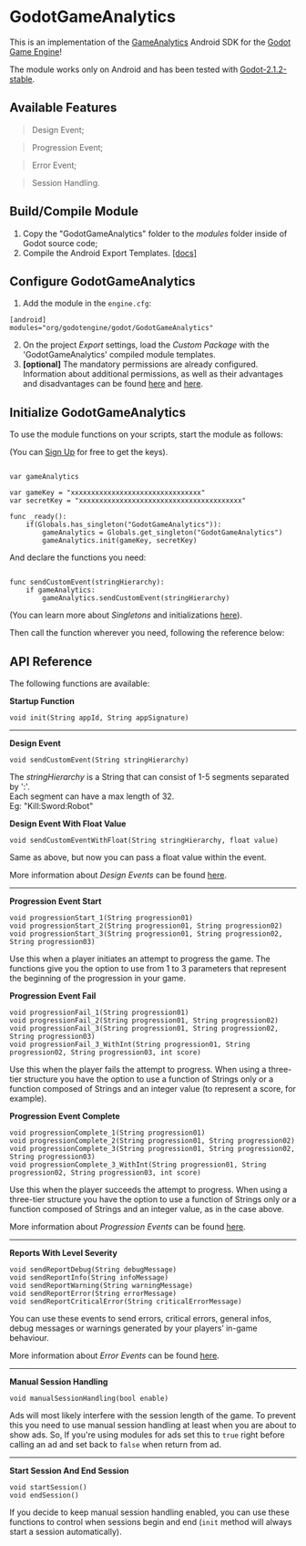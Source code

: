 # GodotGameAnalytics

This is an implementation of the [GameAnalytics](http://www.gameanalytics.com/) Android SDK for the 
[Godot Game Engine](https://godotengine.org)!

The module works only on Android and has been tested with [Godot-2.1.2-stable](https://github.com/godotengine/godot/releases).

## Available Features
> Design Event; 

> Progression Event; 

> Error Event;

> Session Handling.

## Build/Compile Module
1. Copy the "GodotGameAnalytics" folder to the *modules* folder inside of Godot source code;
2. Compile the Android Export Templates. [[docs]](http://docs.godotengine.org/en/stable/reference/compiling_for_android.html)

## Configure GodotGameAnalytics
1. Add the module in the `engine.cfg`:
```
[android]
modules="org/godotengine/godot/GodotGameAnalytics"
```
2. On the project *Export* settings, load the *Custom Package* with the 'GodotGameAnalytics' compiled module templates.
3. **[optional]** The mandatory permissions are already configured. Information about additional permissions, as well as their advantages and disadvantages can be found [here](https://github.com/GameAnalytics/GA-SDK-ANDROID/wiki/Configure-Android-Studio#storage-permissions) and [here](https://github.com/GameAnalytics/GA-SDK-ANDROID/wiki/Configure-Android-Studio#optional-fallback-option-for-identifier-imei).

## Initialize GodotGameAnalytics
To use the module functions on your scripts, start the module as follows: 

(You can [Sign Up](https://go.gameanalytics.com/signup) for free to get the keys).

```GDScript

var gameAnalytics

var gameKey = "xxxxxxxxxxxxxxxxxxxxxxxxxxxxxxxx"
var secretKey = "xxxxxxxxxxxxxxxxxxxxxxxxxxxxxxxxxxxxxxxx"

func _ready():
	if(Globals.has_singleton("GodotGameAnalytics")):
		gameAnalytics = Globals.get_singleton("GodotGameAnalytics")
		gameAnalytics.init(gameKey, secretKey)

```

And declare the functions you need:

```GDScript

func sendCustomEvent(stringHierarchy):
	if gameAnalytics:
		gameAnalytics.sendCustomEvent(stringHierarchy)

```
(You can learn more about *Singletons* and initializations [here](http://docs.godotengine.org/en/stable/tutorials/step_by_step/singletons_autoload.html)). 


Then call the function wherever you need, following the reference below:

## API Reference
The following functions are available:


**Startup Function**

```GDScript
void init(String appId, String appSignature)
```
___

**Design Event**

```GDScript
void sendCustomEvent(String stringHierarchy)
```
The *stringHierarchy* is a String that can consist of 1-5 segments separated by ':'.  
Each segment can have a max length of 32.  
Eg: "Kill:Sword:Robot"  


**Design Event With Float Value**

```GDScript
void sendCustomEventWithFloat(String stringHierarchy, float value)
```
Same as above, but now you can pass a float value within the event. 


More information about *Design Events* can be found [here](http://www.gameanalytics.com/docs/custom-events).

___

**Progression Event Start**

```GDScript
void progressionStart_1(String progression01)
void progressionStart_2(String progression01, String progression02)
void progressionStart_3(String progression01, String progression02, String progression03)
```
Use this when a player initiates an attempt to progress the game. The functions give you the option to use from 1 to 3 parameters that represent the beginning of the progression in your game. 


**Progression Event Fail**

```GDScript
void progressionFail_1(String progression01)
void progressionFail_2(String progression01, String progression02)
void progressionFail_3(String progression01, String progression02, String progression03)
void progressionFail_3_WithInt(String progression01, String progression02, String progression03, int score)
```
Use this when the player fails the attempt to progress. When using a three-tier structure you have the option to use a function of Strings only or a function composed of Strings and an integer value (to represent a score, for example). 


**Progression Event Complete**

```GDScript
void progressionComplete_1(String progression01)
void progressionComplete_2(String progression01, String progression02)
void progressionComplete_3(String progression01, String progression02, String progression03)
void progressionComplete_3_WithInt(String progression01, String progression02, String progression03, int score)
```
Use this when the player succeeds the attempt to progress. When using a three-tier structure you have the option to use a function of Strings only or a function composed of Strings and an integer value, as in the case above. 


More information about *Progression Events* can be found [here](http://www.gameanalytics.com/docs/ga-data).

___

**Reports With Level Severity**

```GDScript
void sendReportDebug(String debugMessage)
void sendReportInfo(String infoMessage)
void sendReportWarning(String warningMessage)
void sendReportError(String errorMessage)
void sendReportCriticalError(String criticalErrorMessage)
```
You can use these events to send errors, critical errors, general infos, debug messages or warnings generated by your players’ in-game behaviour.


More information about *Error Events* can be found [here](http://www.gameanalytics.com/docs/ga-data).

___

**Manual Session Handling**

```GDScript
void manualSessionHandling(bool enable)
```
Ads will most likely interfere with the session length of the game. To prevent this you need to 
use manual session handling at least when you are about to show ads. So, If you're using modules for ads 
set this to `true` right before calling an ad and set back to `false` when return from ad.

___

**Start Session And End Session**

```GDScript
void startSession()
void endSession()
```
If you decide to keep manual session handling enabled, you can use these functions to control when 
sessions begin and end (`init` method will always start a session automatically).